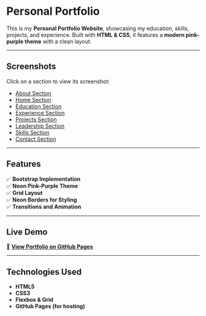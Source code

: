 # Personal Portfolio

This is my **Personal Portfolio Website**, showcasing my education, skills, projects, and experience. Built with **HTML & CSS**, it features a **modern pink-purple theme** with a clean layout.

---

## Screenshots

Click on a section to view its screenshot:

- [About Section](https://raw.githubusercontent.com/I-a-coder/portfolio/main/assets/about-section.png)
- [Home Section](https://raw.githubusercontent.com/I-a-coder/portfolio/main/assets/home-section.png)
- [Education Section](https://raw.githubusercontent.com/I-a-coder/portfolio/main/assets/education-section.png)
- [Experience Section](https://raw.githubusercontent.com/I-a-coder/portfolio/main/assets/experience-section.png)
- [Projects Section](https://raw.githubusercontent.com/I-a-coder/portfolio/main/assets/projects-section.png)
- [Leadership Section](https://raw.githubusercontent.com/I-a-coder/portfolio/main/assets/leadership-section.png)
- [Skills Section](https://raw.githubusercontent.com/I-a-coder/portfolio/main/assets/skill-section.png)
- [Contact Section](https://raw.githubusercontent.com/I-a-coder/portfolio/main/assets/contact-section.png)

---

## Features

✅ **Bootstrap Implementation**  
✅ **Neon Pink-Purple Theme**  
✅ **Grid Layout**  
✅ **Neon Borders for Styling**  
✅ **Transitions and Animation**  

---

## Live Demo

🔗 **[View Portfolio on GitHub Pages](https://drive.google.com/file/d/1bn_KNeoDPmd0b_3aGx83-OdCTC5ppH2g/view?usp=gmail)**  

---

## Technologies Used

- **HTML5**
- **CSS3**
- **Flexbox & Grid**
- **GitHub Pages (for hosting)**

